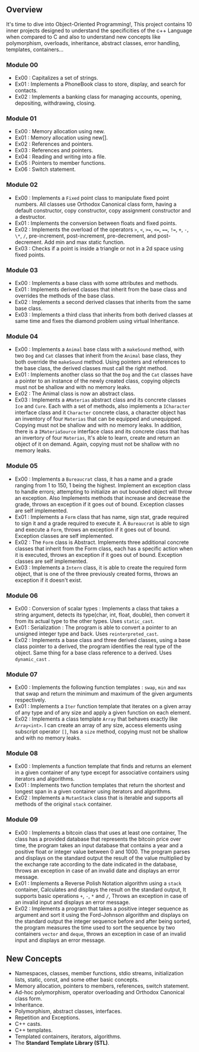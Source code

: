 ## Overview

It's time to dive into Object-Oriented Programming!, This project contains 10 inner projects designed to understand the specificities of the c++ Language when compared to C and also to understand new concepts like polymorphism, overloads, inheritance, abstract classes, error handling, templates, containers...

### Module 00

-   Ex00 : Capitalizes a set of strings.
-   Ex01 : Implements a PhoneBook class to store, display, and search for contacts.
-   Ex02 : Implements a banking class for managing accounts, opening, depositing, withdrawing, closing.

### Module 01

-   Ex00 : Memory allocation using new.
-   Ex01 : Memory allocation using new[].
-   Ex02 : References and pointers.
-   Ex03 : References and pointers.
-   Ex04 : Reading and writing into a file.
-   Ex05 : Pointers to member functions.
-   Ex06 : Switch statement.

### Module 02

-   Ex00 : Implements a `Fixed` point class to manipulate fixed point numbers. All classes use Orthodox Canonical class form, having a default constructor, copy constructor, copy assignment constructor and a destructor.
-   Ex01 : Implements the conversion between floats and fixed points.
-   Ex02 : Implements the overload of the operators `>`, `<`, `>=`, `<=`, `==`, `!=`, `+`, `-`, `\*`, `/`, pre-increment, post-increment, pre-decrement, and post-decrement. Add min and max static function.
-   Ex03 : Checks if a point is inside a triangle or not in a 2d space using fixed points.

### Module 03

-   Ex00 : Implements a base class with some attributes and methods.
-   Ex01 : Implements derived classes that inherit from the base class and overrides the methods of the base class.
-   Ex02 : Implements a second derived classes that inherits from the same base class.
-   Ex03 : Implements a third class that inherits from both derived classes at same time and fixes the diamond problem using virtual Inheritance.

### Module 04

-   Ex00 : Implements a `Animal` base class with a `makeSound` method, with two `Dog` and `Cat` classes that inherit from the `Animal` base class, they both override the `makeSound` method. Using pointers and references to the base class, the derived classes must call the right method.
-   Ex01 : Implements another class so that the `Dog` and the `Cat` classes have a pointer to an instance of the newly created class, copying objects must not be shallow and with no memory leaks.
-   Ex02 : The Animal class is now an abstract class.
-   Ex03 : Implements a `AMaterias` abstract class and its concrete classes `Ice` and `Cure`. Each with a set of methods, also implements a `ICharacter` interface class and it `Character` concrete class, a character object has an inventory of four `Materias` that can be equipped and unequipped. Copying must not be shallow and with no memory leaks. In addition, there is a `IMateriaSource` interface class and its concrete class that has an invertory of four `Materias`, It's able to learn, create and return an object of it on demand. Again, copying must not be shallow with no memory leaks.

### Module 05

-   Ex00 : Implements a `Bureaucrat` class, it has a name and a grade ranging from 1 to 150, 1 being the highest. Implement an exception class to handle errors; attempting to initialize an out bounded object will throw an exception. Also Implements methods that increase and decrease the grade, throws an exception if it goes out of bound. Exception classes are self implemented.
-   Ex01 : Implements a `Form` class that has name, sign stat, grade required to sign it and a grade required to execute it. A `Bureaucrat` is able to sign and execute a `Form`, throws an exception if it goes out of bound. Exception classes are self implemented.
-   Ex02 : The `Form` class is Abstract. Implements three additional concrete classes that inherit from the Form class, each has a specific action when it is executed, throws an exception if it goes out of bound. Exception classes are self implemented.
-   Ex03 : Implements a `Intern` class, it is able to create the required form object, that is one of the three previously created forms, throws an exception if it doesn't exist.

### Module 06

-   Ex00 : Conversion of scalar types : Implements a class that takes a string argument, detects its type(char, int, float, double), then convert it from its actual type to the other types. Uses `static_cast`.
-   Ex01 : Serialization : The program is able to convert a pointer to an unsigned integer type and back. Uses `reinterpreted_cast`.
-   Ex02 : Implements a base class and three derived classes, using a base class pointer to a derived, the program identifies the real type of the object. Same thing for a base class reference to a derived. Uses `dynamic_cast` .

### Module 07

-   Ex00 : Implements the following function templates : `swap`, `min` and `max` that swap and return the minimum and maximum of the given arguments respectively.
-   Ex01 : Implements a `Iter` function template that iterates on a given array of any type and of any size and apply a given function on each element.
-   Ex02 : Implements a class template `Array` that behaves exactly like `Array<int>`. I can create an array of any size, access elements using subscript operator `[]`, has a `size` method, copying must not be shallow and with no memory leaks.

### Module 08

-   Ex00 : Implements a function template that finds and returns an element in a given container of any type except for associative containers using iterators and algorithms.
-   Ex01 : Implements two function templates that return the shortest and longest span in a given container using iterators and algorithms.
-   Ex02 : Implements a `MutanStack` class that is iterable and supports all methods of the original `stack` container.

### Module 09

-   Ex00 : Implements a bitcoin class that uses at least one container, The class has a provided database that represents the bitcoin price over time, the program takes an input database that contains a year and a positive float or integer value between 0 and 1000. The program parses and displays on the standard output the result of the value multiplied by the exchange rate according to the date indicated in the database, throws an exception in case of an invalid date and displays an error message.
-   Ex01 : Implements a Reverse Polish Notation algorithm using a `stack` container, Calculates and displays the result on the standard output, It supports basic operations `+`, `-`, `*` and `/`, Throws an exception in case of an invalid input and displays an error message.
-   Ex02 : Implements a program that takes a positive integer sequence as argument and sort it using the Ford-Johnson algorithm and displays on the standard output the integer sequence before and after being sorted, the program measures the time used to sort the sequence by two containers `vector` and `deque`, throws an exception in case of an invalid input and displays an error message.

## New Concepts

-   Namespaces, classes, member functions, stdio streams, initialization lists, static, const, and some other basic concepts.
-   Memory allocation, pointers to members, references, switch statement.
-   Ad-hoc polymorphism, operator overloading and Orthodox Canonical class form.
-   Inheritance.
-   Polymorphism, abstract classes, interfaces.
-   Repetition and Exceptions.
-   C++ casts.
-   C++ templates.
-   Templated containers, iterators, algorithms.
-   The **Standard Template Library (STL)**.
